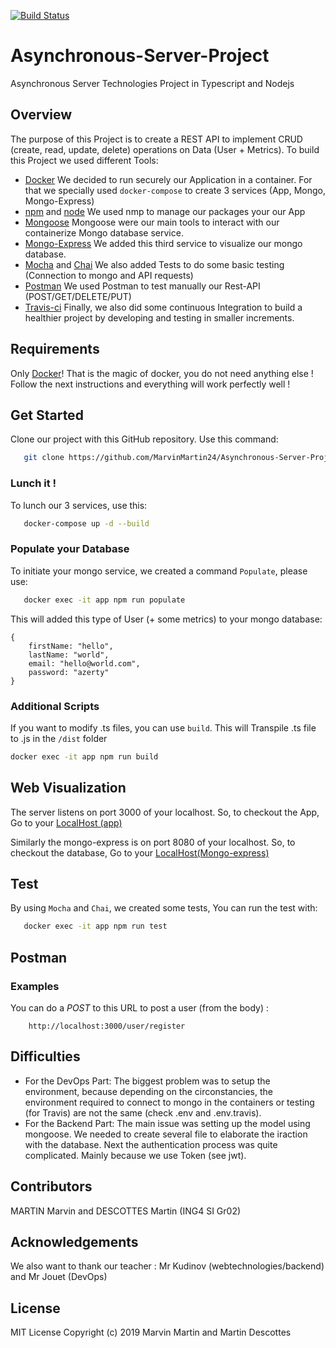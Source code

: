 [![Build Status](https://travis-ci.org/MarvinMartin24/Asynchronous-Server-Project.svg?branch=master)](https://travis-ci.org/MarvinMartin24/Asynchronous-Server-Project)

# Asynchronous-Server-Project
Asynchronous Server Technologies Project in Typescript and Nodejs

## Overview
The purpose of this Project is to create a REST API to implement CRUD (create, read, update, delete) operations on Data (User + Metrics). To build this Project we used different Tools:
* [Docker](https://docs.docker.com/)
    We decided to run securely our Application in a container.
    For that we specially used ```docker-compose``` to create 3 services (App, Mongo, Mongo-Express)
* [npm](https://docs.npmjs.com/) and [node](https://nodejs.org/en/docs/)
    We used nmp to manage our packages your our App
* [Mongoose](https://mongoosejs.com/docs/api.html)
    Mongoose were our main tools to interact with our containerize Mongo database service.
* [Mongo-Express](http://mongodb-tools.com/tool/mongo-express/)
    We added this third service to visualize our mongo database.
* [Mocha](https://mochajs.org/) and [Chai](https://www.chaijs.com/api/)
    We also added Tests to do some basic testing (Connection to mongo and API requests)
* [Postman](https://learning.getpostman.com/)
    We used Postman to test manually our Rest-API (POST/GET/DELETE/PUT)
* [Travis-ci](https://docs.travis-ci.com/)
    Finally, we also did some continuous Integration to build a healthier project by developing and testing in smaller increments.  


## Requirements
Only [Docker](https://docs.docker.com/v17.09/engine/installation/)! That is the magic of docker, you do not need anything else ! Follow the next instructions and everything will work perfectly well !


## Get Started

Clone our project with this GitHub repository. Use this command:
```bash
   git clone https://github.com/MarvinMartin24/Asynchronous-Server-Project
```

### Lunch it !

To lunch our 3 services, use this:
```bash
   docker-compose up -d --build
```

### Populate your Database
To initiate your mongo service, we created a command ```Populate```, please use:
```bash
   docker exec -it app npm run populate
```
This will added this type of User (+ some metrics) to your mongo database:
```
{
    firstName: "hello",
    lastName: "world",
    email: "hello@world.com",
    password: "azerty"
}
```
### Additional Scripts

If you want to modify .ts files, you can use `build`.
This will Transpile .ts file to .js in the `/dist` folder

```bash
docker exec -it app npm run build
```

## Web Visualization

The server listens on port 3000 of your localhost.
So, to checkout the App, Go to your [LocalHost (app)](http://localhost:3000/)

Similarly the mongo-express is on port 8080 of your localhost.
So, to checkout the database, Go to your [LocalHost(Mongo-express)](http://localhost:8081/)


## Test
By using ```Mocha``` and ```Chai```, we created some tests, You can run the test with:
```bash
   docker exec -it app npm run test
```
## Postman

### Examples

You can do a *POST* to this URL to post a user (from the body) :
```
    http://localhost:3000/user/register
```

## Difficulties
* For the DevOps Part:
    The biggest problem was to setup the environment, because depending on the circonstancies, the environment required to connect to mongo in the containers or testing (for Travis) are not the same (check .env and .env.travis).
* For the Backend Part:
    The main issue was setting up the model using mongoose. We needed to create several file to elaborate the iraction with the database.
    Next the authentication process was quite complicated. Mainly because we use Token (see jwt).

## Contributors
MARTIN Marvin and DESCOTTES Martin (ING4 SI Gr02)

## Acknowledgements
We also want to thank our teacher :
Mr Kudinov (webtechnologies/backend) and Mr Jouet (DevOps)

## License
MIT License
Copyright (c) 2019 Marvin Martin and Martin Descottes
